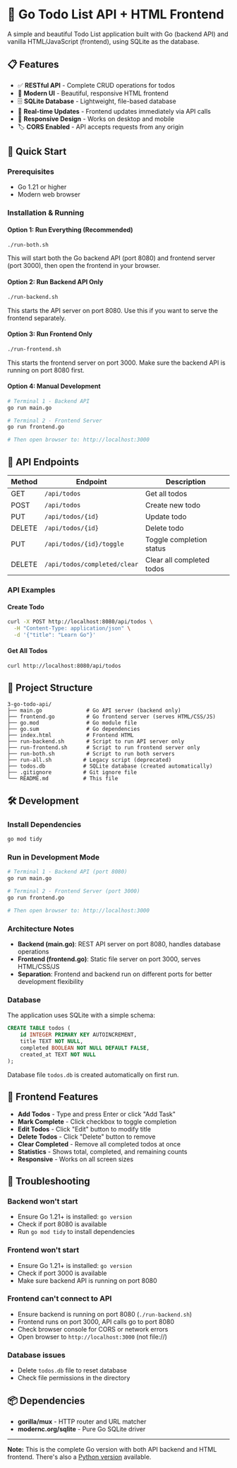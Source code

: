# 🚀 Go Todo List API + HTML Frontend

A simple and beautiful Todo List application built with Go (backend API) and vanilla HTML/JavaScript (frontend), using SQLite as the database.

## 📋 Features

- ✅ **RESTful API** - Complete CRUD operations for todos
- 🎨 **Modern UI** - Beautiful, responsive HTML frontend
- 🗄️ **SQLite Database** - Lightweight, file-based database
- 🔄 **Real-time Updates** - Frontend updates immediately via API calls
- 📱 **Responsive Design** - Works on desktop and mobile
- 🏷️ **CORS Enabled** - API accepts requests from any origin

## 🚀 Quick Start

### Prerequisites

- Go 1.21 or higher
- Modern web browser

### Installation & Running

#### Option 1: Run Everything (Recommended)
```bash
./run-both.sh
```
This will start both the Go backend API (port 8080) and frontend server (port 3000), then open the frontend in your browser.

#### Option 2: Run Backend API Only
```bash
./run-backend.sh
```
This starts the API server on port 8080. Use this if you want to serve the frontend separately.

#### Option 3: Run Frontend Only
```bash
./run-frontend.sh
```
This starts the frontend server on port 3000. Make sure the backend API is running on port 8080 first.

#### Option 4: Manual Development
```bash
# Terminal 1 - Backend API
go run main.go

# Terminal 2 - Frontend Server
go run frontend.go

# Then open browser to: http://localhost:3000
```

## 📡 API Endpoints

| Method | Endpoint | Description |
|--------|----------|-------------|
| GET | `/api/todos` | Get all todos |
| POST | `/api/todos` | Create new todo |
| PUT | `/api/todos/{id}` | Update todo |
| DELETE | `/api/todos/{id}` | Delete todo |
| PUT | `/api/todos/{id}/toggle` | Toggle completion status |
| DELETE | `/api/todos/completed/clear` | Clear all completed todos |

### API Examples

#### Create Todo
```bash
curl -X POST http://localhost:8080/api/todos \
  -H "Content-Type: application/json" \
  -d '{"title": "Learn Go"}'
```

#### Get All Todos
```bash
curl http://localhost:8080/api/todos
```

## 📁 Project Structure

```
3-go-todo-api/
├── main.go              # Go API server (backend only)
├── frontend.go          # Go frontend server (serves HTML/CSS/JS)
├── go.mod               # Go module file
├── go.sum               # Go dependencies
├── index.html           # Frontend HTML
├── run-backend.sh       # Script to run API server only
├── run-frontend.sh      # Script to run frontend server only
├── run-both.sh          # Script to run both servers
├── run-all.sh          # Legacy script (deprecated)
├── todos.db            # SQLite database (created automatically)
├── .gitignore          # Git ignore file
└── README.md           # This file
```

## 🛠️ Development

### Install Dependencies
```bash
go mod tidy
```

### Run in Development Mode
```bash
# Terminal 1 - Backend API (port 8080)
go run main.go

# Terminal 2 - Frontend Server (port 3000)
go run frontend.go

# Then open browser to: http://localhost:3000
```

### Architecture Notes
- **Backend (main.go)**: REST API server on port 8080, handles database operations
- **Frontend (frontend.go)**: Static file server on port 3000, serves HTML/CSS/JS
- **Separation**: Frontend and backend run on different ports for better development flexibility

### Database

The application uses SQLite with a simple schema:

```sql
CREATE TABLE todos (
    id INTEGER PRIMARY KEY AUTOINCREMENT,
    title TEXT NOT NULL,
    completed BOOLEAN NOT NULL DEFAULT FALSE,
    created_at TEXT NOT NULL
);
```

Database file `todos.db` is created automatically on first run.

## 🎨 Frontend Features

- **Add Todos** - Type and press Enter or click "Add Task"
- **Mark Complete** - Click checkbox to toggle completion
- **Edit Todos** - Click "Edit" button to modify title
- **Delete Todos** - Click "Delete" button to remove
- **Clear Completed** - Remove all completed todos at once
- **Statistics** - Shows total, completed, and remaining counts
- **Responsive** - Works on all screen sizes

## 🐛 Troubleshooting

### Backend won't start
- Ensure Go 1.21+ is installed: `go version`
- Check if port 8080 is available
- Run `go mod tidy` to install dependencies

### Frontend won't start
- Ensure Go 1.21+ is installed: `go version`
- Check if port 3000 is available
- Make sure backend API is running on port 8080

### Frontend can't connect to API
- Ensure backend is running on port 8080 (`./run-backend.sh`)
- Frontend runs on port 3000, API calls go to port 8080
- Check browser console for CORS or network errors
- Open browser to `http://localhost:3000` (not file://)

### Database issues
- Delete `todos.db` file to reset database
- Check file permissions in the directory

## 📦 Dependencies

- **gorilla/mux** - HTTP router and URL matcher
- **modernc.org/sqlite** - Pure Go SQLite driver

---

**Note:** This is the complete Go version with both API backend and HTML frontend. There's also a [Python version](https://github.com/your-repo/3-python-todo-api) available.